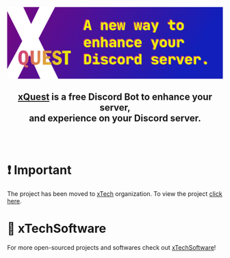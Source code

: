 <h2 align="center">
  <img src="https://raw.githubusercontent.com/xTechSoftware/xQuest/main/README/xQuestBanner-medium.png" alt="Banner"/>
  <br/><br/>
  <a href="https://xquest.website">xQuest</a> is a free Discord Bot to enhance your server,
  <br/>
  and experience on your Discord server.
  <br/>
  <br/><br/>
</h2>

# ❗ Important
The project has been moved to [xTech](https://github.com/xTechSoftware) organization.
To view the project [click here](https://github.com/xTechSoftware/xQuest).

# 📝 xTechSoftware
For more open-sourced projects and softwares check out [xTechSoftware](https://github.com/xTechSoftware)!
